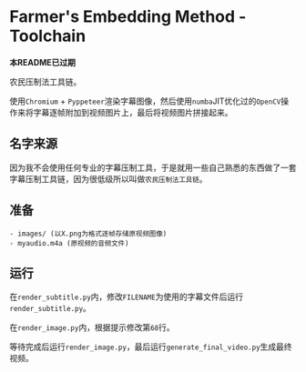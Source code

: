 # Farmer's Embedding Method - Toolchain

**本README已过期**

农民压制法工具链。

使用```Chromium``` + ```Pyppeteer```渲染字幕图像，然后使用```numba```JIT优化过的```OpenCV```操作来将字幕逐帧附加到视频图片上，最后将视频图片拼接起来。

## 名字来源
因为我不会使用任何专业的字幕压制工具，于是就用一些自己熟悉的东西做了一套字幕压制工具链，因为很低级所以叫做```农民压制法工具链```。

## 准备
```plain
- images/ (以X.png为格式逐帧存储原视频图像)
- myaudio.m4a (原视频的音频文件)
```

## 运行
在```render_subtitle.py```内，修改```FILENAME```为使用的字幕文件后运行```render_subtitle.py```。

在```render_image.py```内，根据提示修改第```68```行。

等待完成后运行```render_image.py```，最后运行```generate_final_video.py```生成最终视频。